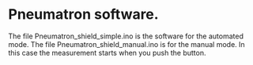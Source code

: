 # Pneumatron software.
The file Pneumatron_shield_simple.ino is the software for the automated mode.
The file Pneumatron_shield_manual.ino is for the manual mode. In this case the measurement starts when you push the button. 
